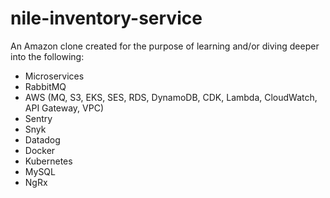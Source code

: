 # nile-inventory-service
An Amazon clone created for the purpose of learning and/or diving deeper into the following:
- Microservices
- RabbitMQ
- AWS (MQ, S3, EKS, SES, RDS, DynamoDB, CDK, Lambda, CloudWatch, API Gateway, VPC)
- Sentry
- Snyk
- Datadog
- Docker
- Kubernetes
- MySQL
- NgRx

